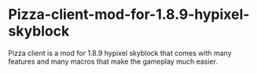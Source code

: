 # Pizza-client-mod-for-1.8.9-hypixel-skyblock
Pizza client is a mod for 1.8.9 hypixel skyblock that comes with many features and many macros that make the gameplay much easier.
